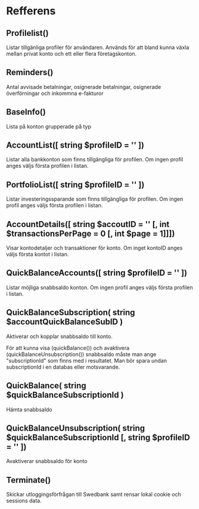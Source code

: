 # Refferens

## Profilelist()
Listar tillgänliga profiler för användaren. Används för att bland kunna växla mellan privat konto och ett eller flera företagskonton.

## Reminders()
Antal avvisade betalningar, osignerade betalningar, osignerade överförningar och inkommna e-fakturor

## BaseInfo()
Lista på konton grupperade på typ

## AccountList([ string $profileID = '' ])
Listar alla bankkonton som finns tillgängliga för profilen. Om ingen profil anges väljs första profilen i listan.

## PortfolioList([ string $profileID = '' ])
Listar investeringssparande som finns tillgängliga för profilen. Om ingen profil anges väljs första profilen i listan.

## AccountDetails([ string $accoutID = '' [, int $transactionsPerPage = 0 [, int $page = 1]]])
Visar kontodetaljer och transaktioner för konto. Om inget kontoID anges väljs första kontot i listan.

## QuickBalanceAccounts([ string $profileID = '' ])
Listar möjliga snabbsaldo konton. Om ingen profil anges väljs första profilen i listan.

## QuickBalanceSubscription( string $accountQuickBalanceSubID )
Aktiverar och kopplar snabbsaldo till konto.

För att kunna visa (quickBalance()) och avaktivera (quickBalanceUnsubscription()) snabbsaldo måste man ange "subscriptionId" som finns med i resultatet.
Man bör spara undan subscriptionId i en databas eller motsvarande.

## QuickBalance( string $quickBalanceSubscriptionId )
Hämta snabbsaldo

## QuickBalanceUnsubscription( string $quickBalanceSubscriptionId [, string $profileID = '' ])
Avaktiverar snabbsaldo för konto

## Terminate()
Skickar utloggingsförfrågan till Swedbank samt rensar lokal cookie och sessions data.